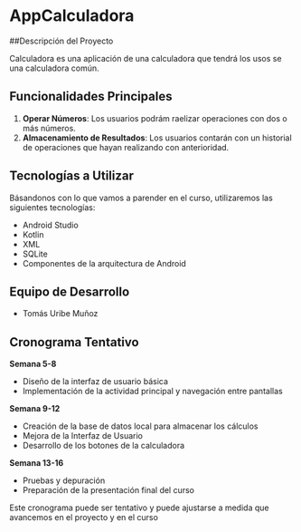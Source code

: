 # AppCalculadora

##Descripción del Proyecto

Calculadora es una aplicación de una calculadora que tendrá los usos se una calculadora común.


## Funcionalidades Principales

1. **Operar Números**: Los usuarios podrám raelizar operaciones con dos o más números.
2. **Almacenamiento de Resultados**: Los usuarios contarán con un historial de operaciones que hayan realizando con anterioridad.


## Tecnologías a Utilizar

Básandonos con lo que vamos a parender en el curso, utilizaremos las siguientes tecnologías:

- Android Studio
- Kotlin
- XML
- SQLite
- Componentes de la arquitectura de Android


## Equipo de Desarrollo

- Tomás Uribe Muñoz


## Cronograma Tentativo

**Semana 5-8**
- Diseño de la interfaz de usuario básica
- Implementación de la actividad principal y navegación entre pantallas

**Semana 9-12**
- Creación de la base de datos local para almacenar los cálculos
- Mejora de la Interfaz de Usuario
- Desarrollo de los botones de la calculadora

**Semana 13-16**
- Pruebas y depuración
- Preparación de la presentación final del curso

Este cronograma puede ser tentativo y puede ajustarse a medida que avancemos en el proyecto y en el curso
